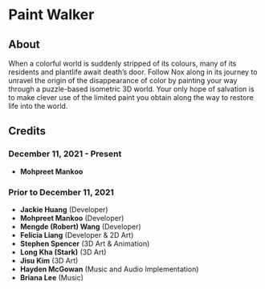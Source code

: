 # Paint Walker

## About
When a colorful world is suddenly stripped of its colours,
many of its residents and plantlife await death’s door.
Follow Nox along in its journey to unravel the origin of the
disappearance of color by painting your way through a puzzle-based
isometric 3D world. Your only hope of salvation is to make clever
use of the limited paint you obtain along the way
to restore life into the world.

## Credits
### December 11, 2021 - Present
- **Mohpreet Mankoo**
### Prior to December 11, 2021
- **Jackie Huang** (Developer)
- **Mohpreet Mankoo** (Developer)
- **Mengde (Robert) Wang** (Developer)
- **Felicia Liang** (Developer & 2D Art)
- **Stephen Spencer** (3D Art & Animation)
- **Long Kha (Stark)** (3D Art)
- **Jisu Kim** (3D Art)
- **Hayden McGowan** (Music and Audio Implementation)
- **Briana Lee** (Music)
